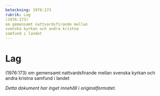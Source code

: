 ```yaml
---
beteckning: 1976:173
rubrik: Lag
(1976:173)
om gemensamt nattvardsfirande mellan
svenska kyrkan och andra kristna
samfund i landet
---
```

# Lag
(1976:173)
om gemensamt nattvardsfirande mellan
svenska kyrkan och andra kristna
samfund i landet

*Detta dokument har inget innehåll i originalformatet.*